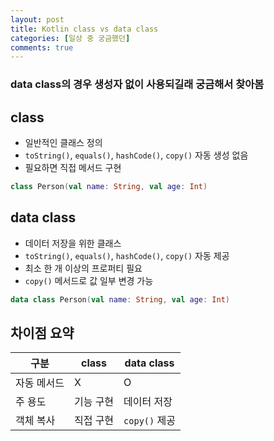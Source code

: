 ```yaml
---
layout: post
title: Kotlin class vs data class
categories: [일상 중 궁금했던]
comments: true
---
```


### data class의 경우 생성자 없이 사용되길래 궁금해서 찾아봄

## class
- 일반적인 클래스 정의
- `toString()`, `equals()`, `hashCode()`, `copy()` 자동 생성 없음
- 필요하면 직접 메서드 구현

```kotlin
class Person(val name: String, val age: Int)
```

## data class
- 데이터 저장을 위한 클래스
- `toString()`, `equals()`, `hashCode()`, `copy()` 자동 제공
- 최소 한 개 이상의 프로퍼티 필요
- `copy()` 메서드로 값 일부 변경 가능

```kotlin
data class Person(val name: String, val age: Int)
```

## 차이점 요약
| 구분       | class | data class |
|------------|-------|------------|
| 자동 메서드 | X     | O          |
| 주 용도     | 기능 구현 | 데이터 저장 |
| 객체 복사   | 직접 구현 | `copy()` 제공 |
